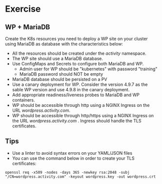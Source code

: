 # Exercise

## WP + MariaDB

Create the K8s resources you need to deploy a WP site on your cluster using MariaDB as database with the characteristics below:

* All the resources should be created under the *activity* namespace.
* The WP site should use a MariaDB database.
* Use ConfigMaps and Secrets to configure both MariaDB and WP.
  * Admin user for WP should be "kubernetes" with password "training"
  * MariaDB password should NOT be empty
* MariaDB database should be persisted on a PV
* Use a canary deployment for WP. Consider the version 4.9.7 as the sable WP
version and use 4.9.8 in the canary deployment.
* Add appropriate readiness/liveness probes to MariaDB and WP containers.
* WP should be accessible through http using a NGINX Ingress on the URL *wordpress.activity.com*.
* WP should be accessible through http/https using a NGINX Ingress on the URL *wordpress.activity.com* . Ingress should handle the TLS certificates.

## Tips

* Use a linter to avoid syntax errors on your YAML/JSON files
* You can use the command below in order to create your TLS certificates:

```
openssl req -x509 -nodes -days 365 -newkey rsa:2048 -subj "/CN=wordpress.activity.com" -keyout wordpress.key -out wordpress.crt  
```
